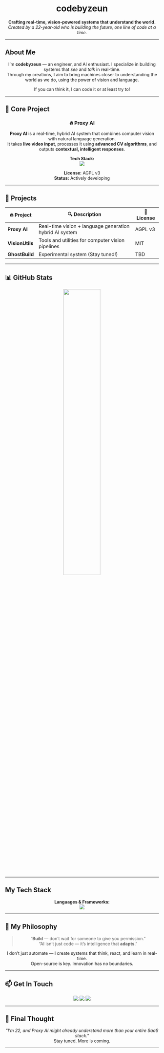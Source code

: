 <h1 align="center">codebyzeun</h1>

<p align="center">
  <strong>Crafting real-time, vision-powered systems that understand the world.</strong><br>
  <em>Created by a 22-year-old who is building the future, one line of code at a time.</em>
</p>

---

## About Me

<div align="center">

I’m **codebyzeun** — an engineer, and AI enthusiast. I specialize in building systems that *see* and *talk* in real-time.  
Through my creations, I aim to bring machines closer to understanding the world as we do, using the power of vision and language.

If you can think it, I can code it or at least try to!

</div>

---

## 🚀 Core Project

<div align="center">

### 🔥 **Proxy AI**

**Proxy AI** is a real-time, hybrid AI system that combines computer vision with natural language generation.  
It takes **live video input**, processes it using **advanced CV algorithms**, and outputs **contextual, intelligent responses**.

**Tech Stack:**  
<img src="https://skillicons.dev/icons?i=python,pytorch,opencv,fastapi,linux&theme=dark" />

**License:** AGPL v3  
**Status:** Actively developing

</div>

---

## 🔧 Projects

<div align="center">

| 🔥 Project      | 🔍 Description                                                  | 🧾 License |
|----------------|------------------------------------------------------------------|------------|
| **Proxy AI**   | Real-time vision + language generation hybrid AI system         | AGPL v3    |
| **VisionUtils**| Tools and utilities for computer vision pipelines               | MIT        |
| **GhostBuild** | Experimental system (Stay tuned!)                               | TBD        |

</div>

---

## 📊 GitHub Stats

<p align="center">
  <img src="https://github-readme-stats.vercel.app/api?username=codebyzeun&show_icons=true&theme=radical" width="49%" />
</p>

---

## My Tech Stack

<div align="center">

**Languages & Frameworks:**  
<img src="https://skillicons.dev/icons?i=python,pytorch,opencv,fastapi,numpy,linux&theme=dark" />

</div>

---

## 💭 My Philosophy

<div align="center">

> “**Build** — don’t wait for someone to give you permission.”  
> “AI isn’t just code — it’s intelligence that **adapts**.”

I don’t just automate — I create systems that think, react, and learn in real-time.  
Open-source is key. Innovation has no boundaries.

</div>

---

## 📫 Get In Touch

<p align="center">
  <a href="https://github.com/codebyzeun"><img src="https://img.shields.io/badge/GitHub-codebyzeun-181717?style=for-the-badge&logo=github" /></a>
  <a href="mailto:youremail@example.com"><img src="https://img.shields.io/badge/Email-Send%20Message-blue?style=for-the-badge&logo=gmail" /></a>
  <a href="#"><img src="https://img.shields.io/badge/Discord-codebyzeun%230420-5865F2?style=for-the-badge&logo=discord&logoColor=white" /></a>
</p>

---

## 🎤 Final Thought

<div align="center">

_"I'm 22, and Proxy AI might already understand more than your entire SaaS stack."_  
Stay tuned. More is coming.

</div>

---
